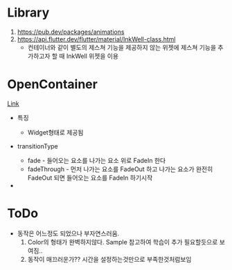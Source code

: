 # Library


1. https://pub.dev/packages/animations
2. https://api.flutter.dev/flutter/material/InkWell-class.html 
   * 컨테이너와 같이 별도의 제스쳐 기능을 제공하지 않는 위젯에 제스쳐 기능을 추가하고자 할 때 InkWell 위젯을 이용






# OpenContainer
[Link](https://pub.dev/documentation/animations/latest/animations/OpenContainer-class.html)

* 특징
  * Widget형태로 제공됨

* transitionType 
  * fade - 들어오는 요소를 나가는 요소 위로 FadeIn 한다
  * fadeThrough - 먼저 나가는 요소를 FadeOut 하고 나가는 요소가 완전히 FadeOut 되면 들어오는 요소를 FadeIn 하기시작

* 


# ToDo
* 동작은 어느정도 되었으나 부자연스러움.
    1. Color의 형태가 완벽하지않다. Sample 참고하여 학습이 추가 필요할듯으로 보여짐.. 
    2. 동작이 매끄러운가?? 시간을 설정하는것만으로 부족한것처럼보임





